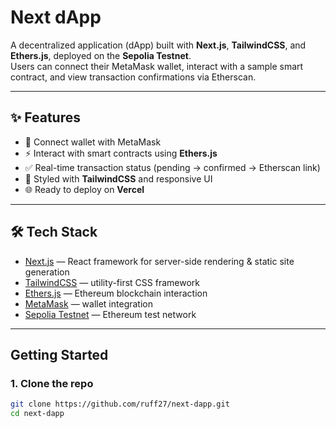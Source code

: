 # Next dApp

A decentralized application (dApp) built with **Next.js**, **TailwindCSS**, and **Ethers.js**, deployed on the **Sepolia Testnet**.  
Users can connect their MetaMask wallet, interact with a sample smart contract, and view transaction confirmations via Etherscan.

---

## ✨ Features
- 🔗 Connect wallet with MetaMask  
- ⚡ Interact with smart contracts using **Ethers.js**  
- ✅ Real-time transaction status (pending → confirmed → Etherscan link)  
- 🎨 Styled with **TailwindCSS** and responsive UI  
- 🌐 Ready to deploy on **Vercel**  

---

## 🛠 Tech Stack
- [Next.js](https://nextjs.org/) — React framework for server-side rendering & static site generation  
- [TailwindCSS](https://tailwindcss.com/) — utility-first CSS framework  
- [Ethers.js](https://docs.ethers.org/) — Ethereum blockchain interaction  
- [MetaMask](https://metamask.io/) — wallet integration  
- [Sepolia Testnet](https://sepolia.etherscan.io/) — Ethereum test network  

---

## Getting Started

### 1. Clone the repo
```bash
git clone https://github.com/ruff27/next-dapp.git
cd next-dapp
